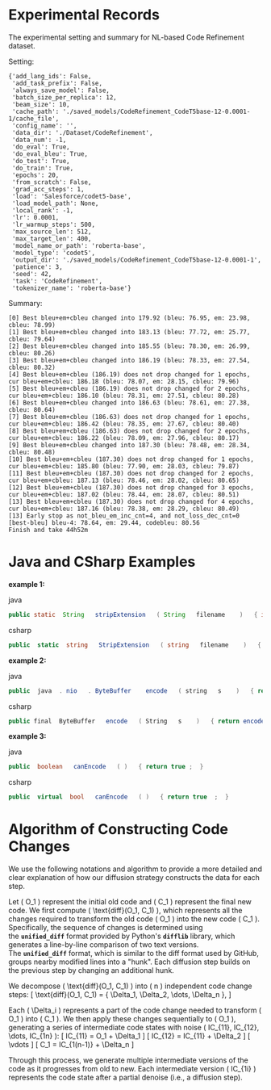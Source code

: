 # Experimental Records

The experimental setting and summary for NL-based Code Refinement dataset.

Setting:
```
{'add_lang_ids': False,
 'add_task_prefix': False,
 'always_save_model': False,
 'batch_size_per_replica': 12,
 'beam_size': 10,
 'cache_path': './saved_models/CodeRefinement_CodeT5base-12-0.0001-1/cache_file',
 'config_name': '',
 'data_dir': './Dataset/CodeRefinement',
 'data_num': -1,
 'do_eval': True,
 'do_eval_bleu': True,
 'do_test': True,
 'do_train': True,
 'epochs': 20,
 'from_scratch': False,
 'grad_acc_steps': 1,
 'load': 'Salesforce/codet5-base',
 'load_model_path': None,
 'local_rank': -1,
 'lr': 0.0001,
 'lr_warmup_steps': 500,
 'max_source_len': 512,
 'max_target_len': 400,
 'model_name_or_path': 'roberta-base',
 'model_type': 'codet5',
 'output_dir': './saved_models/CodeRefinement_CodeT5base-12-0.0001-1',
 'patience': 3,
 'seed': 42,
 'task': 'CodeRefinement',
 'tokenizer_name': 'roberta-base'}
 ```

Summary:
```
[0] Best bleu+em+cbleu changed into 179.92 (bleu: 76.95, em: 23.98, cbleu: 78.99)
[1] Best bleu+em+cbleu changed into 183.13 (bleu: 77.72, em: 25.77, cbleu: 79.64)
[2] Best bleu+em+cbleu changed into 185.55 (bleu: 78.30, em: 26.99, cbleu: 80.26)
[3] Best bleu+em+cbleu changed into 186.19 (bleu: 78.33, em: 27.54, cbleu: 80.32)
[4] Best bleu+em+cbleu (186.19) does not drop changed for 1 epochs, cur bleu+em+cbleu: 186.18 (bleu: 78.07, em: 28.15, cbleu: 79.96)
[5] Best bleu+em+cbleu (186.19) does not drop changed for 2 epochs, cur bleu+em+cbleu: 186.10 (bleu: 78.31, em: 27.51, cbleu: 80.28)
[6] Best bleu+em+cbleu changed into 186.63 (bleu: 78.61, em: 27.38, cbleu: 80.64)
[7] Best bleu+em+cbleu (186.63) does not drop changed for 1 epochs, cur bleu+em+cbleu: 186.42 (bleu: 78.35, em: 27.67, cbleu: 80.40)
[8] Best bleu+em+cbleu (186.63) does not drop changed for 2 epochs, cur bleu+em+cbleu: 186.22 (bleu: 78.09, em: 27.96, cbleu: 80.17)
[9] Best bleu+em+cbleu changed into 187.30 (bleu: 78.48, em: 28.34, cbleu: 80.48)
[10] Best bleu+em+cbleu (187.30) does not drop changed for 1 epochs, cur bleu+em+cbleu: 185.80 (bleu: 77.90, em: 28.03, cbleu: 79.87)
[11] Best bleu+em+cbleu (187.30) does not drop changed for 2 epochs, cur bleu+em+cbleu: 187.13 (bleu: 78.46, em: 28.02, cbleu: 80.65)
[12] Best bleu+em+cbleu (187.30) does not drop changed for 3 epochs, cur bleu+em+cbleu: 187.02 (bleu: 78.44, em: 28.07, cbleu: 80.51)
[13] Best bleu+em+cbleu (187.30) does not drop changed for 4 epochs, cur bleu+em+cbleu: 187.16 (bleu: 78.38, em: 28.29, cbleu: 80.49)
[13] Early stop as not_bleu_em_inc_cnt=4, and not_loss_dec_cnt=0
[best-bleu] bleu-4: 78.64, em: 29.44, codebleu: 80.56
Finish and take 44h52m
```

# Java and CSharp Examples
**example 1:**

java 
```java
public static  String   stripExtension   ( String   filename    )   { int   idx   = filename   . indexOf   ( '.'  )       ;  if ( idx   !=  -  1      )   { filename   =  filename   . substring   ( 0  , idx  )      ;  }    return filename  ;  }
```

csharp
```csharp
public  static  string   StripExtension   ( string   filename    )   { int   idx  = filename   . IndexOf     ( '.'   )       ;  if ( idx   !=  - 1      ) { filename   =  filename   . Substring     ( 0   , idx   )      ;  }    return filename  ;  }
```

**example 2:**

java
```java
public  java  . nio   . ByteBuffer    encode   ( string   s    )   { return encode   ( java   . nio     . CharBuffer     . wrap     ( java   . lang     . CharSequenceProxy     . Wrap     ( s   )     )     )    ;  }   
```

csharp
```csharp
public final  ByteBuffer   encode   ( String   s    )   { return encode   ( CharBuffer   . wrap   ( s  )    )    ;  }   
```

**example 3:**

java
```java
public  boolean   canEncode   ( )   { return true ;  }
```

csharp
```csharp
public  virtual  bool   canEncode   ( )   { return true  ;  }   
```


# Algorithm of Constructing Code Changes


We use the following notations and algorithm to provide a more detailed and clear explanation of how our diffusion strategy constructs the data for each step.

Let \( O_1 \) represent the initial old code and \( C_1 \) represent the final new code. We first compute \( \text{diff}(O_1, C_1) \), which represents all the changes required to transform the old code \( O_1 \) into the new code \( C_1 \). Specifically, the sequence of changes is determined using the **`unified_diff`** format provided by Python's **`difflib`** library, which generates a line-by-line comparison of two text versions. The **`unified_diff`** format, which is similar to the diff format used by GitHub, groups nearby modified lines into a "hunk". Each diffusion step builds on the previous step by changing an additional hunk.

We decompose \( \text{diff}(O_1, C_1) \) into \( n \) independent code change steps:
\[
\text{diff}(O_1, C_1) = \{ \Delta_1, \Delta_2, \dots, \Delta_n \},
\]

Each \( \Delta_i \) represents a part of the code change needed to transform \( O_1 \) into \( C_1 \). We then apply these changes sequentially to \( O_1 \), generating a series of intermediate code states with noise \( IC_{11}, IC_{12}, \dots, IC_{1n} \):
\[
IC_{11} = O_1 + \Delta_1
\]
\[
IC_{12} = IC_{11} + \Delta_2
\]
\[
\vdots
\]
\[
C_1 = IC_{1(n-1)} + \Delta_n
\]

Through this process, we generate multiple intermediate versions of the code as it progresses from old to new. Each intermediate version \( IC_{1i} \) represents the code state after a partial denoise (i.e., a diffusion step).


